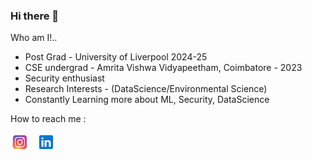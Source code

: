 ### Hi there 👋
Who am I!..
 - Post Grad - University of Liverpool 2024-25
 - CSE undergrad - Amrita Vishwa Vidyapeetham, Coimbatore - 2023
 - Security enthusiast 
 - Research Interests - (DataScience/Environmental Science) 
 - Constantly Learning more about ML, Security, DataScience

How to reach me :
  <p>
  <a href="https://www.instagram.com/abhijithshaji_kp/"><img height="30" src="https://github.com/abhiskp/abhiskp/blob/main/icons/instagram.svg"></a>&nbsp;&nbsp;
  <a href="www.linkedin.com/in/000abhiskp"><img height="30" src="https://github.com/abhiskp/abhiskp/blob/main/icons/linkedin.svg"></a>&nbsp;&nbsp;
  </p>
<!--
**abhiskp/abhiskp** is a ✨ _special_ ✨ repository because its `README.md` (this file) appears on your GitHub profile.

Here are some ideas to get you started:

- 🔭 I’m currently working on ...
- 🌱 I’m currently learning ...
- 👯 I’m looking to collaborate on ...
- 🤔 I’m looking for help with ...
- 💬 Ask me about ...
- 📫 How to reach me: ...
- 😄 Pronouns: ...
- ⚡ Fun fact: ...
-->
